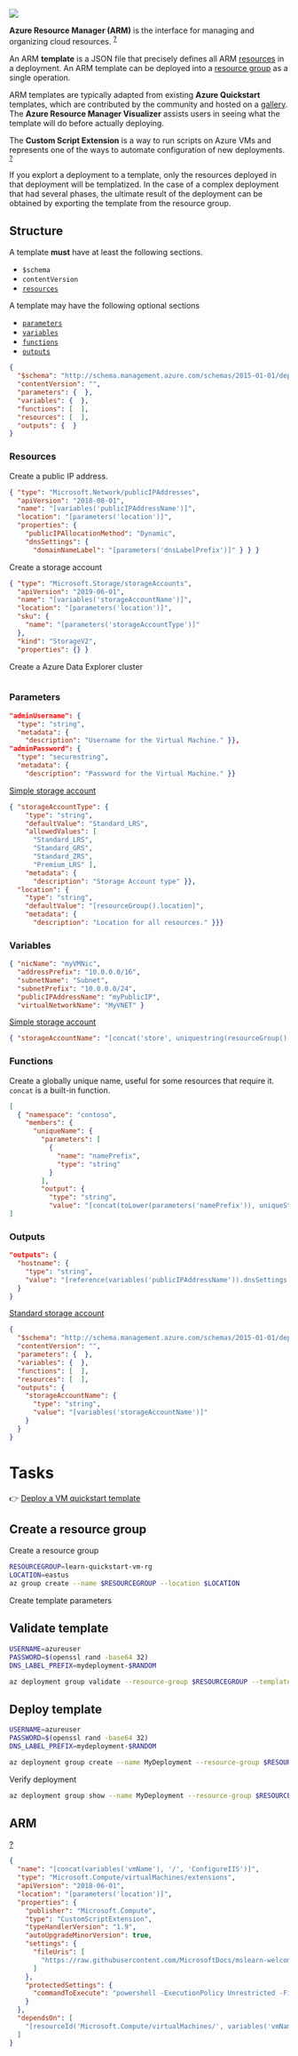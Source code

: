 

![](/img/arm.png)

**Azure Resource Manager (ARM)** is the interface for managing and organizing cloud resources. <sup>[?](https://docs.microsoft.com/en-us/learn/modules/build-azure-vm-templates/2-define-templates)</sup> 

An ARM **template** is a JSON file that precisely defines all ARM [resources](Resources) in a deployment. An ARM template can be deployed into a [resource group](Resources#resource-groups) as a single operation.

ARM templates are typically adapted from existing **Azure Quickstart** templates, which are contributed by the community and hosted on a [gallery](https://azure.microsoft.com/resources/templates). The **Azure Resource Manager Visualizer** assists users in seeing what the template will do before actually deploying.

The **Custom Script Extension** is a way to run scripts on Azure VMs and represents one of the ways to automate configuration of new deployments. <sup>[?](https://docs.microsoft.com/en-us/learn/modules/build-azure-vm-templates/5-add-a-resource?pivots=windows-cloud)</sup>

If you explort a deployment to a template, only the resources deployed in that deployment will be templatized. In the case of a complex deployment that had several phases, the ultimate result of the deployment can be obtained by exporting the template from the resource group.

## Structure

A template **must** have at least the following sections.

- `$schema`
- `contentVersion`
- [`resources`](#resources "Contains definitions of the deployment's resources")

A template may have the following optional sections

- [`parameters`](#parameters)
- [`variables`](#variables "Make templates easier to maintain")
- [`functions`](#functions)
- [`outputs`](#outputs)

```json
{
  "$schema": "http://schema.management.azure.com/schemas/2015-01-01/deploymentTemplate.json#",
  "contentVersion": "",
  "parameters": {  },
  "variables": {  },
  "functions": [  ],
  "resources": [  ],
  "outputs": {  }
}
```


### Resources

Create a public IP address.

```json
{ "type": "Microsoft.Network/publicIPAddresses",
  "apiVersion": "2018-08-01",
  "name": "[variables('publicIPAddressName')]",
  "location": "[parameters('location')]",
  "properties": {
    "publicIPAllocationMethod": "Dynamic",
    "dnsSettings": {
      "domainNameLabel": "[parameters('dnsLabelPrefix')]" } } }
```

Create a storage account
```json
{ "type": "Microsoft.Storage/storageAccounts",
  "apiVersion": "2019-06-01",
  "name": "[variables('storageAccountName')]",
  "location": "[parameters('location')]",
  "sku": {
    "name": "[parameters('storageAccountType')]"
  },
  "kind": "StorageV2",
  "properties": {} }
```

Create a Azure Data Explorer cluster
```json

```
### Parameters
```json
"adminUsername": {
  "type": "string",
  "metadata": {
    "description": "Username for the Virtual Machine." }},
"adminPassword": {
  "type": "securestring",
  "metadata": {
    "description": "Password for the Virtual Machine." }}
```

[Simple storage account](https://github.com/Azure/azure-quickstart-templates/blob/master/101-storage-account-create/azuredeploy.json#L27)
```json
{ "storageAccountType": {
    "type": "string",
    "defaultValue": "Standard_LRS",
    "allowedValues": [
      "Standard_LRS",
      "Standard_GRS",
      "Standard_ZRS",
      "Premium_LRS" ],
    "metadata": {
      "description": "Storage Account type" }},
  "location": {
    "type": "string",
    "defaultValue": "[resourceGroup().location]",
    "metadata": {
      "description": "Location for all resources." }}}
```
### Variables
```json
{ "nicName": "myVMNic",
  "addressPrefix": "10.0.0.0/16",
  "subnetName": "Subnet",
  "subnetPrefix": "10.0.0.0/24",
  "publicIPAddressName": "myPublicIP",
  "virtualNetworkName": "MyVNET" }
```
[Simple storage account](https://github.com/Azure/azure-quickstart-templates/blob/master/101-storage-account-create/azuredeploy.json#L27)
```json
{ "storageAccountName": "[concat('store', uniquestring(resourceGroup().id))]" },
```
### Functions
Create a globally unique name, useful for some resources that require it. `concat` is a built-in function.
```json
[ 
  { "namespace": "contoso",
    "members": {
      "uniqueName": {
        "parameters": [
          {
            "name": "namePrefix",
            "type": "string"
          }
        ],
        "output": {
          "type": "string",
          "value": "[concat(toLower(parameters('namePrefix')), uniqueString(resourceGroup().id))]" }}}}
]
```
### Outputs
```json
"outputs": {
  "hostname": {
    "type": "string",
    "value": "[reference(variables('publicIPAddressName')).dnsSettings.fqdn]"
  }
}
```
[Standard storage account](https://github.com/Azure/azure-quickstart-templates/tree/master/101-storage-account-create)
```json
{
  "$schema": "http://schema.management.azure.com/schemas/2015-01-01/deploymentTemplate.json#",
  "contentVersion": "",
  "parameters": {  },
  "variables": {  },
  "functions": [  ],
  "resources": [  ],
  "outputs": {
    "storageAccountName": {
      "type": "string",
      "value": "[variables('storageAccountName')]"
    }
  }
}
```
# Tasks
:point_right: [Deploy a VM quickstart template](https://docs.microsoft.com/en-us/learn/modules/build-azure-vm-templates/4-deploy-a-vm-quickstart-template?pivots=windows-cloud)
## Create a resource group

Create a resource group 
```sh
RESOURCEGROUP=learn-quickstart-vm-rg
LOCATION=eastus
az group create --name $RESOURCEGROUP --location $LOCATION
```
Create template parameters
## Validate template

```sh
USERNAME=azureuser
PASSWORD=$(openssl rand -base64 32)
DNS_LABEL_PREFIX=mydeployment-$RANDOM
```
```sh
az deployment group validate --resource-group $RESOURCEGROUP --template-uri "https://raw.githubusercontent.com/Azure/azure-quickstart-templates/master/101-vm-simple-windows/azuredeploy.json" --parameters adminUsername=$USERNAME --parameters adminPassword=$PASSWORD --parameters dnsLabelPrefix=$DNS_LABEL_PREFIX
```
## Deploy template

```sh
USERNAME=azureuser
PASSWORD=$(openssl rand -base64 32)
DNS_LABEL_PREFIX=mydeployment-$RANDOM
```
```sh
az deployment group create --name MyDeployment --resource-group $RESOURCEGROUP --template-uri "https://raw.githubusercontent.com/Azure/azure-quickstart-templates/master/101-vm-simple-windows/azuredeploy.json" --parameters adminUsername=$USERNAME --parameters adminPassword=$PASSWORD --parameters dnsLabelPrefix=$DNS_LABEL_PREFIX
```
Verify deployment
```sh
az deployment group show --name MyDeployment --resource-group $RESOURCEGROUP
```

## ARM
[?](https://docs.microsoft.com/en-us/learn/modules/build-azure-vm-templates/5-add-a-resource?pivots=windows-cloud)
```json
{
  "name": "[concat(variables('vmName'), '/', 'ConfigureIIS')]",
  "type": "Microsoft.Compute/virtualMachines/extensions",
  "apiVersion": "2018-06-01",
  "location": "[parameters('location')]",
  "properties": {
    "publisher": "Microsoft.Compute",
    "type": "CustomScriptExtension",
    "typeHandlerVersion": "1.9",
    "autoUpgradeMinorVersion": true,
    "settings": {
      "fileUris": [
        "https://raw.githubusercontent.com/MicrosoftDocs/mslearn-welcome-to-azure/master/configure-iis.ps1"
      ]
    },
    "protectedSettings": {
      "commandToExecute": "powershell -ExecutionPolicy Unrestricted -File configure-iis.ps1"
    }
  },
  "dependsOn": [
    "[resourceId('Microsoft.Compute/virtualMachines/', variables('vmName'))]"
  ]
}
```